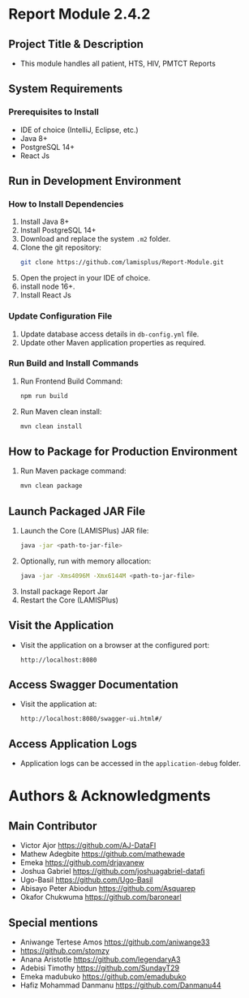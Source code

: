 # Report Module 2.4.2

## Project Title & Description
- This module handles all patient, HTS, HIV, PMTCT Reports
  
## System Requirements

### Prerequisites to Install
- IDE of choice (IntelliJ, Eclipse, etc.)
- Java 8+
- PostgreSQL 14+
- React Js

## Run in Development Environment

### How to Install Dependencies
1. Install Java 8+
2. Install PostgreSQL 14+
3. Download and replace the system `.m2` folder.
4. Clone the git repository:
    ```bash
    git clone https://github.com/lamisplus/Report-Module.git
    ```
5. Open the project in your IDE of choice.
6. install node 16+.
7. Install React Js

### Update Configuration File
1. Update database access details in `db-config.yml` file.
2. Update other Maven application properties as required.

### Run Build and Install Commands
1. Run Frontend Build Command:
    ```bash
    npm run build
    ```
2. Run Maven clean install:
    ```bash
    mvn clean install
    ```

## How to Package for Production Environment
1. Run Maven package command:
    ```bash
    mvn clean package
    ```

## Launch Packaged JAR File
1. Launch the Core (LAMISPlus) JAR file:
    ```bash
    java -jar <path-to-jar-file>
    ```
2. Optionally, run with memory allocation:
    ```bash
    java -jar -Xms4096M -Xmx6144M <path-to-jar-file>
    ```
3. Install package Report Jar
4. Restart the Core (LAMISPlus)


## Visit the Application
- Visit the application on a browser at the configured port:
    ```
    http://localhost:8080
    ```

## Access Swagger Documentation
- Visit the application at:
    ```
    http://localhost:8080/swagger-ui.html#/
    ```

## Access Application Logs
- Application logs can be accessed in the `application-debug` folder.

# Authors & Acknowledgments
## Main Contributor
- Victor Ajor https://github.com/AJ-DataFI
- Mathew Adegbite https://github.com/mathewade
- Emeka https://github.com/drjavanew
- Joshua Gabriel https://github.com/joshuagabriel-datafi
- Ugo-Basil https://github.com/Ugo-Basil
- Abisayo Peter Abiodun https://github.com/Asquarep
- Okafor Chukwuma https://github.com/baronearl

## Special mentions
- Aniwange Tertese Amos https://github.com/aniwange33
- https://github.com/stomzy
- Anana Aristotle https://github.com/legendaryA3
- Adebisi Timothy https://github.com/SundayT29
- Emeka madubuko https://github.com/emadubuko
- Hafiz Mohammad Danmanu https://github.com/Danmanu44
